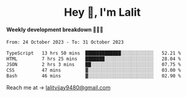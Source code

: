 <h1 align="center">Hey 👋, I'm Lalit</h1>

#### Weekly development breakdown 👨🏻‍💻
<!--START_SECTION:waka-->

```txt
From: 24 October 2023 - To: 31 October 2023

TypeScript   13 hrs 50 mins  █████████████░░░░░░░░░░░░   52.21 %
HTML         7 hrs 25 mins   ███████░░░░░░░░░░░░░░░░░░   28.04 %
JSON         2 hrs 3 mins    ██░░░░░░░░░░░░░░░░░░░░░░░   07.75 %
CSS          47 mins         ▓░░░░░░░░░░░░░░░░░░░░░░░░   03.00 %
Bash         46 mins         ▓░░░░░░░░░░░░░░░░░░░░░░░░   02.90 %
```

<!--END_SECTION:waka-->

Reach me at → lalitvijay9480@gmail.com
